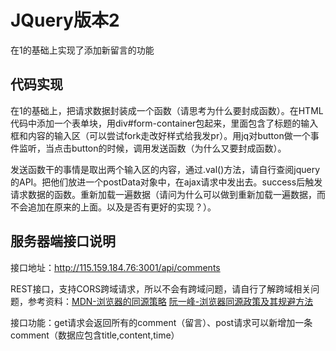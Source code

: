 # JQuery版本2

在1的基础上实现了添加新留言的功能

## 代码实现

在1的基础上，把请求数据封装成一个函数（请思考为什么要封成函数）。在HTML代码中添加一个表单块，用div#form-container包起来，里面包含了标题的输入框和内容的输入区（可以尝试fork走改好样式给我发pr）。用jq对button做一个事件监听，当点击button的时候，调用发送函数（为什么又要封成函数）。

发送函数干的事情是取出两个输入区的内容，通过.val()方法，请自行查阅jquery的API。把他们放进一个postData对象中，在ajax请求中发出去。success后触发请求数据的函数。重新加载一遍数据（请问为什么可以做到重新加载一遍数据，而不会追加在原来的上面。以及是否有更好的实现？）。

## 服务器端接口说明

接口地址：http://115.159.184.76:3001/api/comments

REST接口，支持CORS跨域请求，所以不会有跨域问题，请自行了解跨域相关问题，参考资料：[MDN-浏览器的同源策略](https://developer.mozilla.org/zh-CN/docs/Web/Security/Same-origin_policy)  [阮一峰-浏览器同源政策及其规避方法](http://www.ruanyifeng.com/blog/2016/04/same-origin-policy.html)

接口功能：get请求会返回所有的comment（留言）、post请求可以新增加一条comment（数据应包含title,content,time）